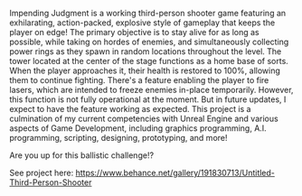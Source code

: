 Impending Judgment is a working third-person shooter game featuring an exhilarating, action-packed, explosive style of gameplay that keeps the player on edge! The primary objective is to stay alive for as long as possible, while taking on hordes of enemies, and simultaneously collecting power rings as they spawn in random locations throughout the level. The tower located at the center of the stage functions as a home base of sorts. When the player approaches it, their health is restored to 100%, allowing them to continue fighting. There's a feature enabling the player to fire lasers, which are intended to freeze enemies in-place temporarily. However, this function is not fully operational at the moment. But in future updates, I expect to have the feature working as expected. This project is a culmination of my current competencies with Unreal Engine and various aspects of Game Development, including graphics programming, A.I. programming, scripting, designing, prototyping, and more!

Are you up for this ballistic challenge!?

See project here:
https://www.behance.net/gallery/191830713/Untitled-Third-Person-Shooter

